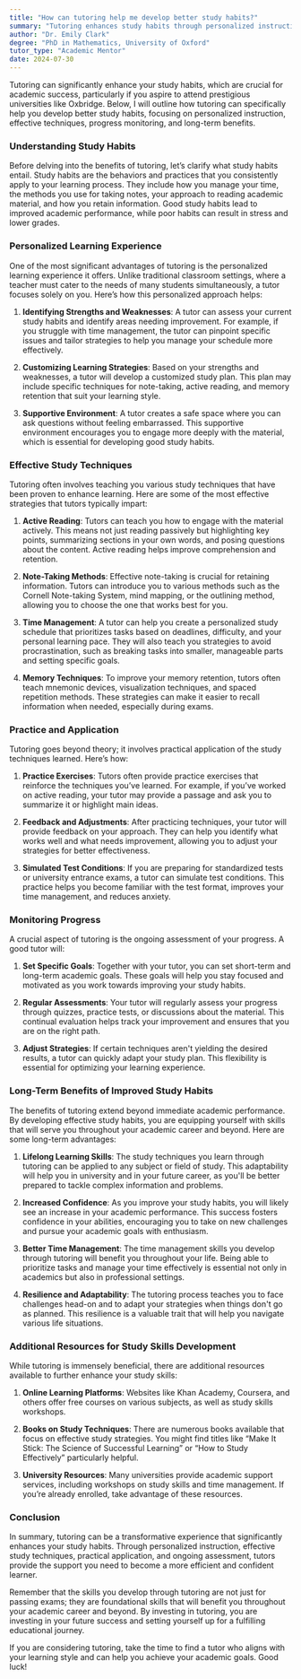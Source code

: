 ```yaml
---
title: "How can tutoring help me develop better study habits?"
summary: "Tutoring enhances study habits through personalized instruction, effective techniques, and progress monitoring, leading to long-term academic success."
author: "Dr. Emily Clark"
degree: "PhD in Mathematics, University of Oxford"
tutor_type: "Academic Mentor"
date: 2024-07-30
---
```


Tutoring can significantly enhance your study habits, which are crucial for academic success, particularly if you aspire to attend prestigious universities like Oxbridge. Below, I will outline how tutoring can specifically help you develop better study habits, focusing on personalized instruction, effective techniques, progress monitoring, and long-term benefits.

### Understanding Study Habits

Before delving into the benefits of tutoring, let’s clarify what study habits entail. Study habits are the behaviors and practices that you consistently apply to your learning process. They include how you manage your time, the methods you use for taking notes, your approach to reading academic material, and how you retain information. Good study habits lead to improved academic performance, while poor habits can result in stress and lower grades.

### Personalized Learning Experience

One of the most significant advantages of tutoring is the personalized learning experience it offers. Unlike traditional classroom settings, where a teacher must cater to the needs of many students simultaneously, a tutor focuses solely on you. Here’s how this personalized approach helps:

1. **Identifying Strengths and Weaknesses**: A tutor can assess your current study habits and identify areas needing improvement. For example, if you struggle with time management, the tutor can pinpoint specific issues and tailor strategies to help you manage your schedule more effectively.

2. **Customizing Learning Strategies**: Based on your strengths and weaknesses, a tutor will develop a customized study plan. This plan may include specific techniques for note-taking, active reading, and memory retention that suit your learning style.

3. **Supportive Environment**: A tutor creates a safe space where you can ask questions without feeling embarrassed. This supportive environment encourages you to engage more deeply with the material, which is essential for developing good study habits.

### Effective Study Techniques

Tutoring often involves teaching you various study techniques that have been proven to enhance learning. Here are some of the most effective strategies that tutors typically impart:

1. **Active Reading**: Tutors can teach you how to engage with the material actively. This means not just reading passively but highlighting key points, summarizing sections in your own words, and posing questions about the content. Active reading helps improve comprehension and retention.

2. **Note-Taking Methods**: Effective note-taking is crucial for retaining information. Tutors can introduce you to various methods such as the Cornell Note-taking System, mind mapping, or the outlining method, allowing you to choose the one that works best for you.

3. **Time Management**: A tutor can help you create a personalized study schedule that prioritizes tasks based on deadlines, difficulty, and your personal learning pace. They will also teach you strategies to avoid procrastination, such as breaking tasks into smaller, manageable parts and setting specific goals.

4. **Memory Techniques**: To improve your memory retention, tutors often teach mnemonic devices, visualization techniques, and spaced repetition methods. These strategies can make it easier to recall information when needed, especially during exams.

### Practice and Application

Tutoring goes beyond theory; it involves practical application of the study techniques learned. Here’s how:

1. **Practice Exercises**: Tutors often provide practice exercises that reinforce the techniques you’ve learned. For example, if you’ve worked on active reading, your tutor may provide a passage and ask you to summarize it or highlight main ideas.

2. **Feedback and Adjustments**: After practicing techniques, your tutor will provide feedback on your approach. They can help you identify what works well and what needs improvement, allowing you to adjust your strategies for better effectiveness.

3. **Simulated Test Conditions**: If you are preparing for standardized tests or university entrance exams, a tutor can simulate test conditions. This practice helps you become familiar with the test format, improves your time management, and reduces anxiety.

### Monitoring Progress

A crucial aspect of tutoring is the ongoing assessment of your progress. A good tutor will:

1. **Set Specific Goals**: Together with your tutor, you can set short-term and long-term academic goals. These goals will help you stay focused and motivated as you work towards improving your study habits.

2. **Regular Assessments**: Your tutor will regularly assess your progress through quizzes, practice tests, or discussions about the material. This continual evaluation helps track your improvement and ensures that you are on the right path.

3. **Adjust Strategies**: If certain techniques aren't yielding the desired results, a tutor can quickly adapt your study plan. This flexibility is essential for optimizing your learning experience.

### Long-Term Benefits of Improved Study Habits

The benefits of tutoring extend beyond immediate academic performance. By developing effective study habits, you are equipping yourself with skills that will serve you throughout your academic career and beyond. Here are some long-term advantages:

1. **Lifelong Learning Skills**: The study techniques you learn through tutoring can be applied to any subject or field of study. This adaptability will help you in university and in your future career, as you'll be better prepared to tackle complex information and problems.

2. **Increased Confidence**: As you improve your study habits, you will likely see an increase in your academic performance. This success fosters confidence in your abilities, encouraging you to take on new challenges and pursue your academic goals with enthusiasm.

3. **Better Time Management**: The time management skills you develop through tutoring will benefit you throughout your life. Being able to prioritize tasks and manage your time effectively is essential not only in academics but also in professional settings.

4. **Resilience and Adaptability**: The tutoring process teaches you to face challenges head-on and to adapt your strategies when things don't go as planned. This resilience is a valuable trait that will help you navigate various life situations.

### Additional Resources for Study Skills Development

While tutoring is immensely beneficial, there are additional resources available to further enhance your study skills:

1. **Online Learning Platforms**: Websites like Khan Academy, Coursera, and others offer free courses on various subjects, as well as study skills workshops.

2. **Books on Study Techniques**: There are numerous books available that focus on effective study strategies. You might find titles like “Make It Stick: The Science of Successful Learning” or “How to Study Effectively” particularly helpful.

3. **University Resources**: Many universities provide academic support services, including workshops on study skills and time management. If you’re already enrolled, take advantage of these resources.

### Conclusion

In summary, tutoring can be a transformative experience that significantly enhances your study habits. Through personalized instruction, effective study techniques, practical application, and ongoing assessment, tutors provide the support you need to become a more efficient and confident learner. 

Remember that the skills you develop through tutoring are not just for passing exams; they are foundational skills that will benefit you throughout your academic career and beyond. By investing in tutoring, you are investing in your future success and setting yourself up for a fulfilling educational journey. 

If you are considering tutoring, take the time to find a tutor who aligns with your learning style and can help you achieve your academic goals. Good luck!
    